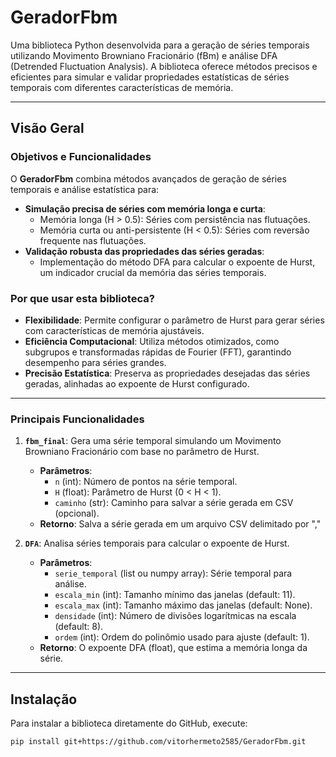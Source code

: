 # GeradorFbm

Uma biblioteca Python desenvolvida para a geração de séries temporais utilizando Movimento Browniano Fracionário (fBm) e análise DFA (Detrended Fluctuation Analysis). A biblioteca oferece métodos precisos e eficientes para simular e validar propriedades estatísticas de séries temporais com diferentes características de memória.

---

## Visão Geral

### Objetivos e Funcionalidades
O **GeradorFbm** combina métodos avançados de geração de séries temporais e análise estatística para:
- **Simulação precisa de séries com memória longa e curta**:
  - Memória longa (H > 0.5): Séries com persistência nas flutuações.
  - Memória curta ou anti-persistente (H < 0.5): Séries com reversão frequente nas flutuações.
- **Validação robusta das propriedades das séries geradas**:
  - Implementação do método DFA para calcular o expoente de Hurst, um indicador crucial da memória das séries temporais.

### Por que usar esta biblioteca?
- **Flexibilidade**: Permite configurar o parâmetro de Hurst para gerar séries com características de memória ajustáveis.
- **Eficiência Computacional**: Utiliza métodos otimizados, como subgrupos e transformadas rápidas de Fourier (FFT), garantindo desempenho para séries grandes.
- **Precisão Estatística**: Preserva as propriedades desejadas das séries geradas, alinhadas ao expoente de Hurst configurado.


---

### Principais Funcionalidades

1. **`fbm_final`**: Gera uma série temporal simulando um Movimento Browniano Fracionário com base no parâmetro de Hurst.
   - **Parâmetros**:
     - `n` (int): Número de pontos na série temporal.
     - `H` (float): Parâmetro de Hurst (0 < H < 1).
     - `caminho` (str): Caminho para salvar a série gerada em CSV (opcional).
   - **Retorno**: Salva a série gerada em um arquivo CSV delimitado por ","

2. **`DFA`**: Analisa séries temporais para calcular o expoente de Hurst.
   - **Parâmetros**:
     - `serie_temporal` (list ou numpy array): Série temporal para análise.
     - `escala_min` (int): Tamanho mínimo das janelas (default: 11).
     - `escala_max` (int): Tamanho máximo das janelas (default: None).
     - `densidade` (int): Número de divisões logarítmicas na escala (default: 8).
     - `ordem` (int): Ordem do polinômio usado para ajuste (default: 1).
   - **Retorno**: O expoente DFA (float), que estima a memória longa da série.


---

## Instalação

Para instalar a biblioteca diretamente do GitHub, execute:

```bash
pip install git+https://github.com/vitorhermeto2585/GeradorFbm.git
